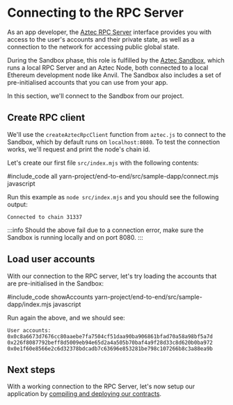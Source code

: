 # Connecting to the RPC Server

As an app developer, the [Aztec RPC Server](https://github.com/AztecProtocol/aztec-packages/tree/master/yarn-project/aztec-rpc) interface provides you with access to the user's accounts and their private state, as well as a connection to the network for accessing public global state.

During the Sandbox phase, this role is fulfilled by the [Aztec Sandbox](../../getting_started/sandbox.md), which runs a local RPC Server and an Aztec Node, both connected to a local Ethereum development node like Anvil. The Sandbox also includes a set of pre-initialised accounts that you can use from your app.

In this section, we'll connect to the Sandbox from our project.

## Create RPC client

We'll use the `createAztecRpcClient` function from `aztec.js` to connect to the Sandbox, which by default runs on `localhost:8080`. To test the connection works, we'll request and print the node's chain id.

Let's create our first file `src/index.mjs` with the following contents:

#include_code all yarn-project/end-to-end/src/sample-dapp/connect.mjs javascript

Run this example as `node src/index.mjs` and you should see the following output:

```
Connected to chain 31337
```

:::info
Should the above fail due to a connection error, make sure the Sandbox is running locally and on port 8080.
:::

## Load user accounts

With our connection to the RPC server, let's try loading the accounts that are pre-initialised in the Sandbox:

#include_code showAccounts yarn-project/end-to-end/src/sample-dapp/index.mjs javascript

Run again the above, and we should see:

```
User accounts:
0x0c8a6673d7676cc80aaebe7fa7504cf51daa90ba906861bfad70a58a98bf5a7d
0x226f8087792beff8d5009eb94e65d2a4a505b70baf4a9f28d33c8d620b0ba972
0x0e1f60e8566e2c6d32378bdcadb7c63696e853281be798c107266b8c3a88ea9b
```

## Next steps

With a working connection to the RPC Server, let's now setup our application by [compiling and deploying our contracts](./contract_deployment.md).
